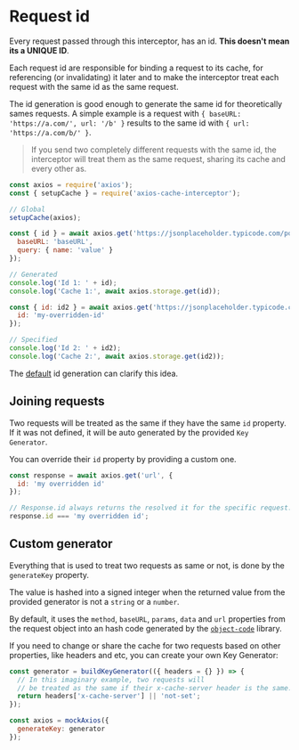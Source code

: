 # Request id

Every request passed through this interceptor, has an id. **This doesn't mean its a UNIQUE
ID**.

Each request id are responsible for binding a request to its cache, for referencing (or
invalidating) it later and to make the interceptor treat each request with the same id as
the same request.

The id generation is good enough to generate the same id for theoretically sames requests.
A simple example is a request with `{ baseURL: 'https://a.com/', url: '/b' }` results to
the same id with `{ url: 'https://a.com/b/' }`.

> If you send two completely different requests with the same id, the interceptor will
> treat them as the same request, sharing its cache and every other as.

```js #runkit
const axios = require('axios');
const { setupCache } = require('axios-cache-interceptor');

// Global
setupCache(axios);

const { id } = await axios.get('https://jsonplaceholder.typicode.com/posts/1', {
  baseURL: 'baseURL',
  query: { name: 'value' }
});

// Generated
console.log('Id 1: ' + id);
console.log('Cache 1:', await axios.storage.get(id));

const { id: id2 } = await axios.get('https://jsonplaceholder.typicode.com/posts/1', {
  id: 'my-overridden-id'
});

// Specified
console.log('Id 2: ' + id2);
console.log('Cache 2:', await axios.storage.get(id2));
```

The
[default](https://github.com/arthurfiorette/axios-cache-interceptor/blob/main/src/util/key-generator.ts)
id generation can clarify this idea.

## Joining requests

Two requests will be treated as the same if they have the same `id` property. If it was
not defined, it will be auto generated by the provided `Key Generator`.

You can override their `id` property by providing a custom one.

```js
const response = await axios.get('url', {
  id: 'my overridden id'
});

// Response.id always returns the resolved it for the specific request. (In this case, 'my overridden id')
response.id === 'my overridden id';
```

## Custom generator

Everything that is used to treat two requests as same or not, is done by the `generateKey`
property.

The value is hashed into a signed integer when the returned value from the provided
generator is not a `string` or a `number`.

By default, it uses the `method`, `baseURL`, `params`, `data` and `url` properties from
the request object into an hash code generated by the
[`object-code`](https://www.npmjs.com/package/object-code) library.

If you need to change or share the cache for two requests based on other properties, like
headers and etc, you can create your own Key Generator:

```js
const generator = buildKeyGenerator(({ headers = {} }) => {
  // In this imaginary example, two requests will
  // be treated as the same if their x-cache-server header is the same.
  return headers['x-cache-server'] || 'not-set';
});

const axios = mockAxios({
  generateKey: generator
});
```
